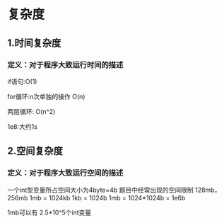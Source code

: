 # 复杂度

## 1.时间复杂度

### 定义：对于程序大致运行时间的描述

if语句:O(1)

for循环:n次单独的操作 O(n)

两层循环: O(n^2)

1e8:大约1s

## 2.空间复杂度

### 定义：对于程序大致运行空间的描述

一个int型变量所占空间大小为4byte=4b
题目中经常出现的空间限制 128mb，256mb
1mb = 1024kb
1kb = 1024b
1mb = 1024*1024b = 1e6b

1mb可以有 2.5*10^5个int变量

